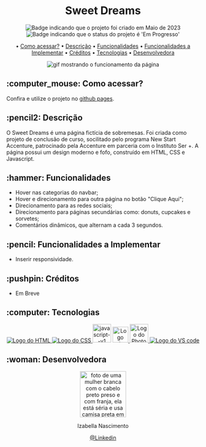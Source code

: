 <h1 align="center">Sweet Dreams</h1>

<p align="center">
    <img alt="Badge indicando que o projeto foi criado em Maio de 2023" src="https://img.shields.io/badge/Data%20de%20cria%C3%A7%C3%A3o-Maio%2F2023-DE6799">
    <img alt="Badge indicando que o status do projeto é 'Em Progresso'" src="https://img.shields.io/badge/Status-Em Progresso-yellow">
</p>

<p align="center">
    • <a href="#como acessar">Como acessar?</a>
    • <a href="#descricao">Descrição</a>
    • <a href="#funcionalidades">Funcionalidades</a>
    • <a href="#funcionalidades a implementar">Funcionalidades a Implementar</a>
    • <a href="#creditos">Créditos</a>
    • <a href="#tecnologias">Tecnologias</a>
    • <a href="#Desenvolvedora">Desenvolvedora</a>
</p>

<p align="center">
   <img src="assets/imgs/Gif de funcionamento do Sweet Dreams.gif" alt="gif mostrando o funcionamento da página" /> 
</p>

<h2 id="como acessar"> :computer_mouse: Como acessar?</h2>

Confira e utilize o projeto no <a href="https://izabella-nascimento.github.io/Sweet-Dreams-Project/pages/homepage/">github pages</a>.


<h2 id="descricao">:pencil2: Descrição</h2>
O Sweet Dreams é uma página fictícia de sobremesas. Foi criada como projeto de conclusão de curso, socilitado pelo programa New Start Accenture, patrocinado pela Accenture em parceria com o Instituto Ser +. A página possui um design  moderno e fofo, construído em HTML, CSS e Javascript.   

<h2 id="funcionalidades">:hammer: Funcionalidades</h2>

- Hover nas categorias do navbar;
- Hover e direcionamento para outra página no botão "Clique Aqui";
- Direcionamento para as redes sociais;
- Direcionamento para páginas secundárias como: donuts, cupcakes e sorvetes;
- Comentários dinâmicos, que alternam a cada 3 segundos.

<h2 id="funcionalidades a implementar">:pencil: Funcionalidades a Implementar</h2>

- Inserir responsividade.

<h2 id="creditos">:pushpin: Créditos</h2>

- Em Breve

<h2 id="tecnologias">:computer: Tecnologias</h2>
<p align="center">
    <a href="https://www.w3.org/html/">
    <img alt="Logo do HTML" src="https://img.icons8.com/color/48/000000/html-5--v1.png">
  </a>
  <a href="https://www.w3.org/Style/CSS/Overview.en.html">
    <img alt="Logo do CSS" src="https://img.icons8.com/color/48/000000/css3.png">
  </a>
  <a href="https://www.w3schools.com/js/"><img width="48" height="48" src="https://img.icons8.com/color/48/javascript--v1.png" alt="javascript--v1"/></a>
  <a href="https://www.figma.com/">
    <img width="41" height="41" alt="Logo do Figma" src="https://img.icons8.com/external-tal-revivo-shadow-tal-revivo/41/external-figma-a-better-way-to-design-and-gather-feedback-all-in-one-place-logo-shadow-tal-revivo.png">
  </a>
  <a href="https://www.adobe.com/br/products/photoshop.html">
    <img width="48" height="48" alt="Logo do Photoshop" src="https://img.icons8.com/color/48/adobe-photoshop--v1.png">
  </a>
  <a href="https://code.visualstudio.com/">
    <img alt="Logo do VS code" src="https://img.icons8.com/color/48/000000/visual-studio-code-2019.png">
  </a>
</p>

<h2 id="Desenvolvedora">:woman: Desenvolvedora</h2>

<p align="center">
  <a href="https://github.com/Izabella-Nascimento">
    <img width="120px" src="https://media.licdn.com/dms/image/D4D03AQGGH-t0h-UefQ/profile-displayphoto-shrink_200_200/0/1686502475598?e=1706140800&v=beta&t=AnMeFwixzo67whvIgZAXo7qL5zj9c6OpbpEc6bPofdM" alt="foto de uma mulher branca com o cabelo preto preso e com franja, ela está séria e usa camisa preta em um fundo branco.">
  </a>
</p>
<p align="center">
Izabella Nascimento
</p>
<p align="center">
<a href="https://www.linkedin.com/in/izabella-nascimento-ab0659269/">@Linkedin</a>
</p>